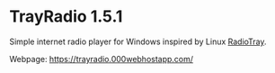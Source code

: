 # TrayRadio 1.5.1
Simple internet radio player for Windows inspired by Linux <a href="http://radiotray.sourceforge.net/">RadioTray</a>.

Webpage: https://trayradio.000webhostapp.com/
